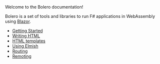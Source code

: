 Welcome to the Bolero documentation!

Bolero is a set of tools and libraries to run F# applications in WebAssembly using [Blazor](https://blazor.net/).

* [Getting Started](https://github.com/intellifactory/Bolero.Template)
* [Writing HTML](HTML.html)
* [HTML templates](Templating.html)
* [Using Elmish](Elmish.html)
* [Routing](Routing.html)
* [Remoting](Remoting.html)
